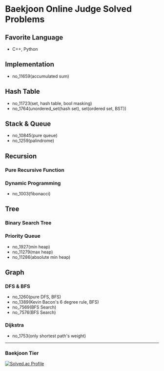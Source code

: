 # Baekjoon Online Judge Solved Problems
## Favorite Language
- C++, Python

## Implementation
- no_11659(accumulated sum)

## Hash Table
- no_11723(set, hash table, bool masking)
- no_1764(unordered_set(hash set), set(ordered set, BST))

## Stack & Queue
- no_10845(pure queue)
- no_1259(palindrome)

## Recursion
### Pure Recursive Function

### Dynamic Programming
- no_1003(fibonacci)

## Tree
### Binary Search Tree

### Priority Queue
- no_1927(min heap)
- no_11279(max heap)
- no_11286(absolute min heap)

## Graph
### DFS & BFS
- no_1260(pure DFS, BFS)
- no_1389(Kevin Bacon's 6 degree rule, BFS)
- no_7569(BFS Search)
- no_7576(BFS Search)

### Dijkstra
- no_1753(only shortest path's weight)

---

### Baekjoon Tier
[![Solved.ac Profile](http://mazassumnida.wtf/api/v2/generate_badge?boj=bl5angel)](https://solved.ac/bl5angel/)